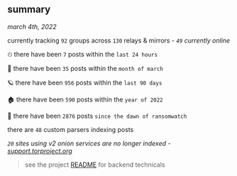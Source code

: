 
## summary
_march 4th, 2022_

currently tracking `92` groups across `130` relays & mirrors - _`49` currently online_

⏲ there have been `7` posts within the `last 24 hours`

🦈 there have been `35` posts within the `month of march`

🪐 there have been `956` posts within the `last 90 days`

🏚 there have been `590` posts within the `year of 2022`

🦕 there have been `2876` posts `since the dawn of ransomwatch`

there are `48` custom parsers indexing posts

_`20` sites using v2 onion services are no longer indexed - [support.torproject.org](https://support.torproject.org/onionservices/v2-deprecation/)_

> see the project [README](https://github.com/thetanz/ransomwatch#ransomwatch--) for backend technicals
